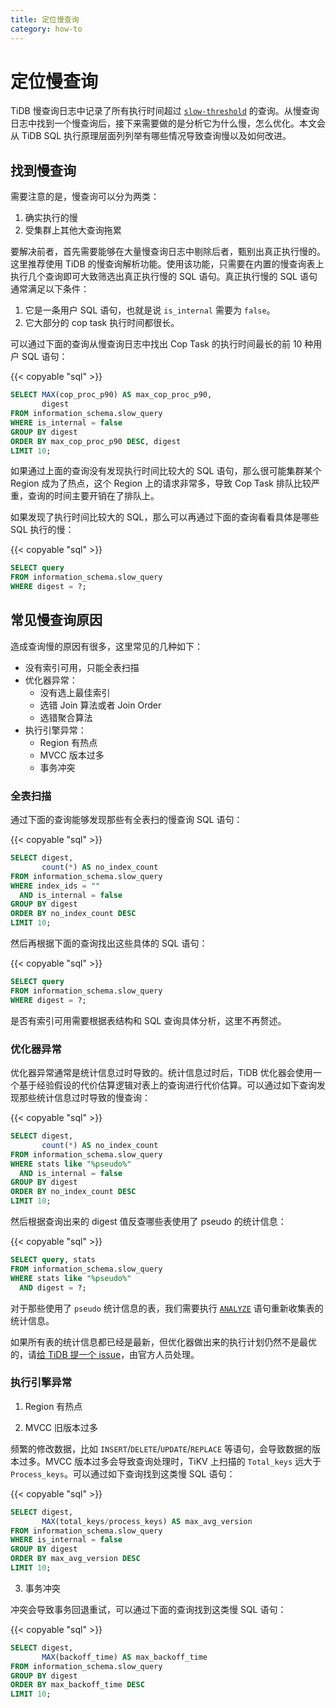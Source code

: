 ```yaml
---
title: 定位慢查询
category: how-to
---
```


# 定位慢查询

TiDB 慢查询日志中记录了所有执行时间超过 [`slow-threshold`](/reference/configuration/tidb-server/configuration-file.md#slow-threshold) 的查询。从慢查询日志中找到一个慢查询后，接下来需要做的是分析它为什么慢，怎么优化。本文会从 TiDB SQL 执行原理层面列列举有哪些情况导致查询慢以及如何改进。

## 找到慢查询

需要注意的是，慢查询可以分为两类：

1. 确实执行的慢
2. 受集群上其他大查询拖累

要解决前者，首先需要能够在大量慢查询日志中剔除后者，甄别出真正执行慢的。这里推荐使用 TiDB 的慢查询解析功能。使用该功能，只需要在内置的慢查询表上执行几个查询即可大致筛选出真正执行慢的 SQL 语句。真正执行慢的 SQL 语句通常满足以下条件：

1. 它是一条用户 SQL 语句，也就是说 `is_internal` 需要为 `false`。
2. 它大部分的 cop task 执行时间都很长。

可以通过下面的查询从慢查询日志中找出 Cop Task 的执行时间最长的前 10 种用户 SQL 语句：

{{< copyable "sql" >}}

```sql
SELECT MAX(cop_proc_p90) AS max_cop_proc_p90,
       digest
FROM information_schema.slow_query
WHERE is_internal = false
GROUP BY digest
ORDER BY max_cop_proc_p90 DESC, digest
LIMIT 10;
```

如果通过上面的查询没有发现执行时间比较大的 SQL 语句，那么很可能集群某个 Region 成为了热点，这个 Region 上的请求非常多，导致 Cop Task 排队比较严重，查询的时间主要开销在了排队上。

如果发现了执行时间比较大的 SQL，那么可以再通过下面的查询看看具体是哪些 SQL 执行的慢：

{{< copyable "sql" >}}

```sql
SELECT query
FROM information_schema.slow_query
WHERE digest = ?;
```

## 常见慢查询原因

造成查询慢的原因有很多，这里常见的几种如下：

* 没有索引可用，只能全表扫描
* 优化器异常：
    * 没有选上最佳索引
    * 选错 Join 算法或者 Join Order
    * 选错聚合算法
* 执行引擎异常：
    * Region 有热点
    * MVCC 版本过多
    * 事务冲突

### 全表扫描

通过下面的查询能够发现那些有全表扫的慢查询 SQL 语句：

{{< copyable "sql" >}}

```sql
SELECT digest,
       count(*) AS no_index_count
FROM information_schema.slow_query
WHERE index_ids = ""
  AND is_internal = false
GROUP BY digest
ORDER BY no_index_count DESC
LIMIT 10;
```

然后再根据下面的查询找出这些具体的 SQL 语句：

{{< copyable "sql" >}}

```sql
SELECT query
FROM information_schema.slow_query
WHERE digest = ?;
```

是否有索引可用需要根据表结构和 SQL 查询具体分析，这里不再赘述。

### 优化器异常

优化器异常通常是统计信息过时导致的。统计信息过时后，TiDB 优化器会使用一个基于经验假设的代价估算逻辑对表上的查询进行代价估算。可以通过如下查询发现那些统计信息过时导致的慢查询：

{{< copyable "sql" >}}

```sql
SELECT digest,
       count(*) AS no_index_count
FROM information_schema.slow_query
WHERE stats like "%pseudo%"
  AND is_internal = false
GROUP BY digest
ORDER BY no_index_count DESC
LIMIT 10;
```

然后根据查询出来的 digest 值反查哪些表使用了 pseudo 的统计信息：

{{< copyable "sql" >}}

```sql
SELECT query, stats
FROM information_schema.slow_query
WHERE stats like "%pseudo%"
  AND digest = ?;
```

对于那些使用了 `pseudo` 统计信息的表，我们需要执行 [`ANALYZE`](/dev/reference/performance/statistics.md) 语句重新收集表的统计信息。

如果所有表的统计信息都已经是最新，但优化器做出来的执行计划仍然不是最优的，请[给 TiDB 提一个 issue](https://github.com/pingcap/tidb/issues/new/choose)，由官方人员处理。

### 执行引擎异常

1. Region 有热点

2. MVCC 旧版本过多

频繁的修改数据，比如 `INSERT`/`DELETE`/`UPDATE`/`REPLACE` 等语句，会导致数据的版本过多。MVCC 版本过多会导致查询处理时，TiKV 上扫描的 `Total_keys` 远大于 `Process_keys`。可以通过如下查询找到这类慢 SQL 语句：

{{< copyable "sql" >}}

```sql
SELECT digest,
       MAX(total_keys/process_keys) AS max_avg_version
FROM information_schema.slow_query
WHERE is_internal = false
GROUP BY digest
ORDER BY max_avg_version DESC
LIMIT 10;
```

3. 事务冲突

冲突会导致事务回退重试，可以通过下面的查询找到这类慢 SQL 语句：

{{< copyable "sql" >}}

```sql
SELECT digest,
       MAX(backoff_time) AS max_backoff_time
FROM information_schema.slow_query
GROUP BY digest
ORDER BY max_backoff_time DESC
LIMIT 10;
```
